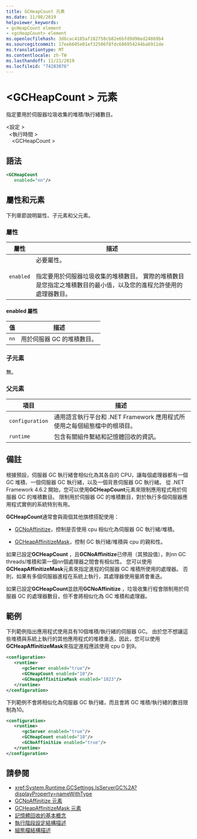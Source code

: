 ```yaml
---
title: GCHeapCount 元素
ms.date: 11/08/2019
helpviewer_keywords:
- gcHeapCount element
- <gcHeapCount> element
ms.openlocfilehash: 3d6cac4185af182758cb82e6bfd9d96ed24869b4
ms.sourcegitcommit: 17ee6605e01ef32506f8fdc686954244ba6911de
ms.translationtype: MT
ms.contentlocale: zh-TW
ms.lasthandoff: 11/21/2019
ms.locfileid: "74283076"
---
```

# <a name="gcheapcount-element"></a>\<GCHeapCount > 元素

指定要用於伺服器垃圾收集的堆積/執行緒數目。

\<設定 > \
&nbsp;&nbsp;\<執行時間 > \
&nbsp;&nbsp;&nbsp;&nbsp;\<GCHeapCount >

## <a name="syntax"></a>語法

```xml
<GCHeapCount
   enabled="nn"/>
```

## <a name="attributes-and-elements"></a>屬性和元素

下列章節說明屬性、子元素和父元素。

### <a name="attributes"></a>屬性

|屬性|描述|
|---------------|-----------------|
|`enabled`|必要屬性。<br /><br />指定要用於伺服器垃圾收集的堆積數目。 實際的堆積數目是您指定之堆積數目的最小值，以及您的進程允許使用的處理器數目。 |

#### <a name="enabled-attribute"></a>enabled 屬性

|值|描述|
|-----------|-----------------|
|`nn`|用於伺服器 GC 的堆積數目。|

### <a name="child-elements"></a>子元素

無。

### <a name="parent-elements"></a>父元素

|項目|描述|
|-------------|-----------------|
|`configuration`|通用語言執行平台和 .NET Framework 應用程式所使用之每個組態檔中的根項目。|
|`runtime`|包含有關組件繫結和記憶體回收的資訊。|

## <a name="remarks"></a>備註

根據預設，伺服器 GC 執行緒會相似化為其各自的 CPU，讓每個處理器都有一個 GC 堆積、一個伺服器 GC 執行緒，以及一個背景伺服器 GC 執行緒。 從 .NET Framework 4.6.2 開始，您可以使用**GCHeapCount**元素來限制應用程式用於伺服器 GC 的堆積數目。 限制用於伺服器 GC 的堆積數目，對於執行多個伺服器應用程式實例的系統特別有用。

**GCHeapCount**通常會與兩個其他旗標搭配使用：

- [GCNoAffinitize](gcnoaffinitize-element.md)，控制是否使用 cpu 相似化為伺服器 GC 執行緒/堆積。

- [GCHeapAffinitizeMask](gcheapaffinitizemask-element.md)，控制 GC 執行緒/堆積與 cpu 的親和性。

如果已設定**GCHeapCount** ，且**GCNoAffinitize**已停用（其預設值），則*nn* GC threads/堆積和第一個*nn*個處理器之間會有相似性。 您可以使用**GCHeapAffinitizeMask**元素來指定進程的伺服器 GC 堆積所使用的處理器。 否則，如果有多個伺服器進程在系統上執行，其處理器使用量將會重迭。

如果已設定**GCHeapCount**並啟用**GCNoAffinitize** ，垃圾收集行程會限制用於伺服器 GC 的處理器數目，但不會將相似化為 GC 堆積和處理器。

## <a name="example"></a>範例

下列範例指出應用程式使用具有10個堆積/執行緒的伺服器 GC。 由於您不想讓這些堆積與系統上執行的其他應用程式的堆積重迭，因此，您可以使用**GCHeapAffinitizeMask**來指定進程應該使用 cpu 0 到9。

```xml
<configuration>
   <runtime>
      <gcServer enabled="true"/>
      <GCHeapCount enabled="10"/>
      <GCHeapAffinitizeMask enabled="1023"/>
   </runtime>
</configuration>
```

下列範例不會將相似化為伺服器 GC 執行緒，而且會將 GC 堆積/執行緒的數目限制為10。

```xml
<configuration>
   <runtime>
      <gcServer enabled="true"/>
      <GCHeapCount enabled="10"/>
      <GCNoAffinitize enabled="true"/>
   </runtime>
</configuration>
```

## <a name="see-also"></a>請參閱

- <xref:System.Runtime.GCSettings.IsServerGC%2A?displayProperty=nameWithType>
- [GCNoAffinitize 元素](gcnoaffinitize-element.md)
- [GCHeapAffinitizeMask 元素](gcheapaffinitizemask-element.md)
- [記憶體回收的基本概念](../../../../standard/garbage-collection/fundamentals.md)
- [執行階段設定結構描述](index.md)
- [組態檔結構描述](../index.md)
